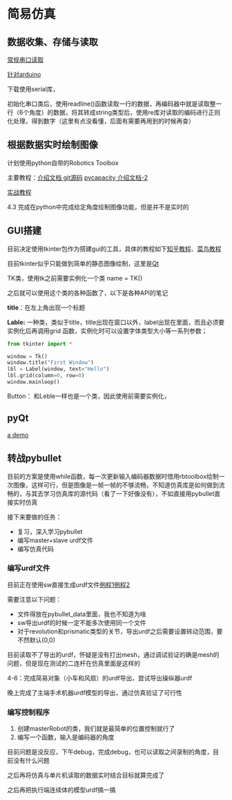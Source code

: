 # 简易仿真

## 数据收集、存储与读取

[常规串口读取](https://blog.csdn.net/gjh13/article/details/80409538)

[针对arduino](https://blog.csdn.net/qq_32896521/article/details/123354220?utm_medium=distribute.pc_relevant.none-task-blog-2~default~baidujs_baidulandingword~default-1-123354220-blog-80409538.pc_relevant_default&spm=1001.2101.3001.4242.2&utm_relevant_index=3)

下载使用serial库，

初始化串口类后，使用readline()函数读取一行的数据，再编码器中就是读取整一行（6个角度）的数据，将其转成string类型后，使用re库对读取的编码进行正则化处理，得到数字（这里有点没看懂，后面有需要再用到的时候再查）





## 根据数据实时绘制图像

计划使用python自带的Robotics Toolbox

主要教程：[介绍文档 ](https://petercorke.github.io/robotics-toolbox-python/intro.html) [git源码](https://github.com/petercorke/robotics-toolbox-python)  [pycapacity ](https://auctus-team.gitlabpages.inria.fr/people/antunskuric/pycapacity/index.html) [介绍文档-2](https://pypi.org/project/roboticstoolbox-python/#3)

[实战教程](https://github.com/jhavl/dkt)



4.3 完成在python中完成给定角度绘制图像功能，但是并不是实时的



## GUI搭建

目前决定使用tkinter包作为搭建gui的工具，具体的教程如下[知乎教程](https://zhuanlan.zhihu.com/p/75872830)、[菜鸟教程](runoob.com/python/python-gui-tkinter.html#:~:text=Python%20GUI编程%20%28Tkinter%29%201%20Tkinter：%20Tkinter%20模块%20%28Tk,Java%20的模块。%20Jython%20几乎拥有标准的Python%20中不依赖于%20C%20语言的全部模块。%20)

目前tkinter似乎只能做到简单的静态图像绘制，这里是[Qt](https://www.pythonguis.com/tutorials/plotting-matplotlib/)

TK类，使用tk之前需要实例化一个类 name = TK()

之后就可以使用这个类的各种函数了，以下是各种API的笔记

**title**：在左上角出现一个标题

**Lable:** 一种类，类似于title，title出现在窗口以外，label出现在里面，而且必须要实例化后再调用grid 函数，实例化时可以设置字体类型大小等一系列参数；

```python
from tkinter import *

window = Tk()
window.title("First Window")
lbl = Label(window, text="Hello")
lbl.grid(column=0, row=0)
window.mainloop()
```

Button： 和Leble一样也是一个类，因此使用前需要实例化，





## pyQt

[a demo](https://blog.csdn.net/MacwinWin/article/details/86236576)





## 转战pybullet

目前的方案是使用while函数，每一次更新输入编码器数据时借用rbtoolbox绘制一次图像，这样可行，但是图像是一帧一帧的不够流畅，不知道仿真库是如何做到流畅的，与其去学习仿真库的源代码（看了一下好像没有），不如直接用pybullet直接实时仿真

接下来要做的任务：

* 复习，深入学习pybullet
* 编写master+slave urdf文件
* 编写仿真代码



### 编写urdf文件

目前正在使用sw直接生成urdf文件[例程1](https://blog.csdn.net/weixin_45168199/article/details/105755388)[例程2](https://zhuanlan.zhihu.com/p/400444421)

需要注意以下问题：

* 文件得放在pybullet_data里面，我也不知道为啥
* sw导出urdf的时候一定不能多次使用同一个文件
* 对于revolution和prismatic类型的关节，导出urdf之后需要设置转动范围，要不然默认(0,0)



目前读取不了导出的urdf，怀疑是没有打出mesh，通过调试验证的确是mesh的问题，但是现在测试的二连杆在仿真里面是这样的

4-6：完成简易对象（小车和风扇）的urdf导出，尝试导出操纵器urdf

晚上完成了主端手术机器urdf模型的导出，通过仿真验证了可行性



### 编写控制程序

1. 创建masterRobot的类，我们就是最简单的位置控制就行了
2. 编写一个函数，输入是编码器的角度

目前问题是没反应，下午debug，完成debug，也可以读取之间录制的角度，目前没有什么问题

之后再将仿真与单片机读取的数据实时结合目标就算完成了

之后再把执行端连续体的模型urdf搞一搞



